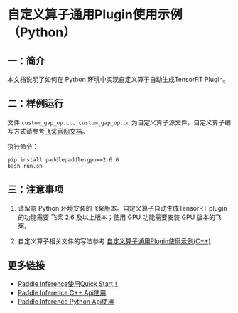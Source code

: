 # 自定义算子通用Plugin使用示例（Python）

## 一：简介
本文档说明了如何在 Python 环境中实现自定义算子自动生成TensorRT Plugin。

## 二：样例运行

文件 `custom_gap_op.cc`、`custom_gap_op.cu` 为自定义算子源文件，自定义算子编写方式请参考[飞桨官网文档](https://www.paddlepaddle.org.cn/documentation/docs/zh/guides/07_new_op/new_custom_op.html)。

执行命令：

```
pip install paddlepaddle-gpu==2.6.0
bash run.sh
```

## 三：注意事项

1. 请留意 Python 环境安装的飞桨版本。自定义算子自动生成TensorRT plugin的功能需要 飞桨 2.6 及以上版本；使用 GPU 功能需要安装 GPU 版本的飞桨。

2. 自定义算子相关文件的写法参考 [自定义算子通用Plugin使用示例(C++)](../../../c%2B%2B/advanced/custom-operator-generic-plugin/README.md)


## 更多链接
- [Paddle Inference使用Quick Start！](https://www.paddlepaddle.org.cn/inference/master/guides/quick_start/index_quick_start.html)
- [Paddle Inference C++ Api使用](https://www.paddlepaddle.org.cn/inference/master/api_reference/cxx_api_doc/cxx_api_index.html)
- [Paddle Inference Python Api使用](https://www.paddlepaddle.org.cn/inference/master/api_reference/python_api_doc/python_api_index.html)
